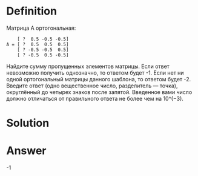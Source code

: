 # Definition

Матрица A ортогональная:

        [ ?  0.5 -0.5 -0.5]   
    A = [ ?  0.5  0.5  0.5]
        [ ? -0.5 -0.5  0.5]   
        [ ? -0.5  0.5 -0.5] 

Найдите сумму пропущенных элементов матрицы. Если ответ невозможно получить однозначно, то ответом будет -1. Если нет ни одной ортогональный матрицы данного шаблона, то ответом будет -2.
Введите ответ (одно вещественное число, разделитель — точка), округлённый до четырех знаков после запятой.
Введенное вами число должно отличаться от правильного ответа не более чем на 10^(−3).

# Solution

# Answer

-1